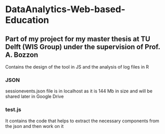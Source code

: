 # DataAnalytics-Web-based-Education
## Part of my project for my master thesis at TU Delft (WIS Group) under the supervision of Prof. A. Bozzon

Contains the design of the tool in JS and the analysis of log files in R

### JSON
sessionevents.json file is in localhost as it is 144 Mb in size and will be shared later in Google Drive

### test.js
It contains the code that helps to extract the necessary components from the json and then work on it
